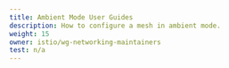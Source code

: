 ```yaml
---
title: Ambient Mode User Guides
description: How to configure a mesh in ambient mode.
weight: 15
owner: istio/wg-networking-maintainers
test: n/a
---
```

